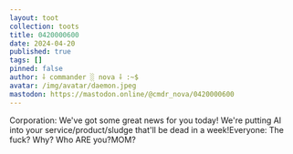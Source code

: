 ```yaml
---
layout: toot
collection: toots
title: 0420000600
date: 2024-04-20
published: true
tags: []
pinned: false
author: ⸸ commander ░ nova ⸸ :~$
avatar: /img/avatar/daemon.jpeg
mastodon: https://mastodon.online/@cmdr_nova/0420000600
---
```


Corporation: We've got some great news for you today! We're putting AI into your service/product/sludge that'll be dead in a week!Everyone: The fuck? Why? Who ARE you?MOM?
